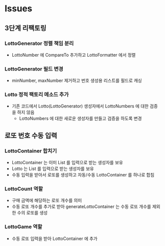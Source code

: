 # Issues
## 3단계 리팩토링
### LottoGenerator 정렬 책임 분리
- LottoNumber 에 CompareTo 추가하고 LottoFormatter 에서 정렬
### LottoGenerator 필드 변경
- minNumber, maxNumber 제거하고 번호 생성용 리스트를 필드로 캐싱
### Lotto 정적 팩토리 메소드 추가
- 기존 코드에서 Lotto(LottoGenerator) 생성자에서 LottoNumbers 에 대한 검증을 하지 않음 
  - LottoNumbers 에 대한 새로운 생성자를 만들고 검증을 하도록 변경
## 로또 번호 수동 입력
### LottoContainer 합치기
- LottoContainer 는 이미 List<Lotto> 를 입력으로 받는 생성자를 보유
- Lotto 는 List<Integer> 를 입력으로 받는 생성자를 보유
- 수동 입력을 받아서 로또를 생성하고 자동/수동 LottoContainer 를 하나로 합침
### LottoCount 역할
- 구매 금액에 해당하는 로또 개수를 의미
- 수동 로또 개수를 추가로 받아 generateLottoContainer 는 수동 로또 개수를 제외한 수의 로또를 생성
### LottoGame 역할
- 수동 로또 입력을 받아 LottoContainer 에 추가
